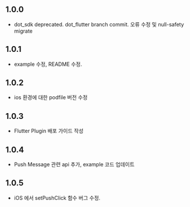 ## 1.0.0

* dot_sdk deprecated. dot_flutter branch commit. 오류 수정 및 null-safety migrate

## 1.0.1

* example 수정, README 수정. 

## 1.0.2

* ios 환경에 대한 podfile 버전 수정

## 1.0.3 

* Flutter Plugin 배포 가이드 작성

## 1.0.4 

* Push Message 관련 api 추가, example 코드 업데이트 

## 1.0.5 

* iOS 에서 setPushClick 함수 버그 수정. 